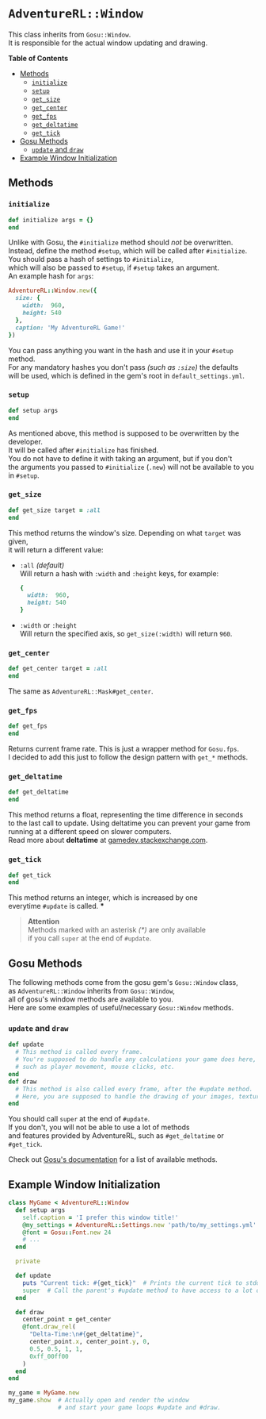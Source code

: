 # `AdventureRL::Window`
This class inherits from `Gosu::Window`.  
It is responsible for the actual window updating and drawing.

__Table of Contents__
- [Methods](#methods)
  - [`initialize`](#initialize)
  - [`setup`](#setup)
  - [`get_size`](#get_size)
  - [`get_center`](#get_center)
  - [`get_fps`](#get_fps)
  - [`get_deltatime`](#get_deltatime)
  - [`get_tick`](#get_tick)
- [Gosu Methods](#gosu-methods)
  - [`update` and `draw`](#update-and-draw)
- [Example Window Initialization](#example-window-initialization)

## Methods
### `initialize`
```ruby
def initialize args = {}
end
```
Unlike with Gosu, the `#initialize` method should _not_ be overwritten.  
Instead, define the method `#setup`, which will be called after `#initialize`.  
You should pass a hash of settings to `#initialize`,  
which will also be passed to `#setup`, if `#setup` takes an argument.  
An example hash for `args`:
```ruby
AdventureRL::Window.new({
  size: {
    width:  960,
    height: 540
  },
  caption: 'My AdventureRL Game!'
})
```
You can pass anything you want in the hash and use it in your `#setup` method.  
For any mandatory hashes you don't pass _(such as `:size`)_ the defaults  
will be used, which is defined in the gem's root in `default_settings.yml`.

### `setup`
```ruby
def setup args
end
```
As mentioned above, this method is supposed to be overwritten by the developer.  
It will be called after `#initialize` has finished.  
You do not have to define it with taking an argument, but if you don't  
the arguments you passed to `#initialize` (`.new`) will not be available to you  
in `#setup`.

### `get_size`
```ruby
def get_size target = :all
end
```
This method returns the window's size. Depending on what `target` was given,  
it will return a different value:

- `:all` _(default)_  
  Will return a hash with `:width` and `:height` keys, for example:
  ```ruby
  {
    width:  960,
    height: 540
  }
  ```
- `:width` or `:height`  
  Will return the specified axis, so `get_size(:width)` will return `960`.

### `get_center`
```ruby
def get_center target = :all
end
```
The same as `AdventureRL::Mask#get_center`.

### `get_fps`
```ruby
def get_fps
end
```
Returns current frame rate. This is just a wrapper method for `Gosu.fps`.  
I decided to add this just to follow the design pattern with `get_*` methods.

### `get_deltatime`
```ruby
def get_deltatime
end
```
This method returns a float, representing the time difference in seconds  
to the last call to update. Using deltatime you can prevent your game from  
running at a different speed on slower computers.  
Read more about __deltatime__ at [gamedev.stackexchange.com][gamedev-deltatime-url].

### `get_tick`
```ruby
def get_tick
end
```
This method returns an integer, which is increased by one  
everytime `#update` is called. __*__

> __Attention__  
> Methods marked with an asterisk _(*)_ are only available  
> if you call `super` at the end of `#update`.

## Gosu Methods
The following methods come from the gosu gem's `Gosu::Window` class,  
as `AdventureRL::Window` inherits from `Gosu::Window`,  
all of gosu's window methods are available to you.  
Here are some examples of useful/necessary `Gosu::Window` methods.

### `update` and `draw`
```ruby
def update
  # This method is called every frame.
  # You're supposed to do handle any calculations your game does here,
  # such as player movement, mouse clicks, etc.
end
def draw
  # This method is also called every frame, after the #update method.
  # Here, you are supposed to handle the drawing of your images, textures, etc.
end
```
You should call `super` at the end of `#update`.  
If you don't, you will not be able to use a lot of methods  
and features provided by AdventureRL, such as `#get_deltatime` or `#get_tick`.

Check out [Gosu's documentation][gosu-window-doc] for a list of available methods.

## Example Window Initialization
```ruby
class MyGame < AdventureRL::Window
  def setup args
    self.caption = 'I prefer this window title!'
    @my_settings = AdventureRL::Settings.new 'path/to/my_settings.yml'
    @font = Gosu::Font.new 24
    # ...
  end

  private

  def update
    puts "Current tick: #{get_tick}"  # Prints the current tick to stdout.
    super  # Call the parent's #update method to have access to a lot of useful methods.
  end

  def draw
    center_point = get_center
    @font.draw_rel(
      "Delta-Time:\n#{get_deltatime}",
      center_point.x, center_point.y, 0,
      0.5, 0.5, 1, 1,
      0xff_00ff00
    )
  end
end

my_game = MyGame.new
my_game.show  # Actually open and render the window
              # and start your game loops #update and #draw.
```

[gamedev-deltatime-url]: https://gamedev.stackexchange.com/questions/1589/when-should-i-use-a-fixed-or-variable-time-step
[gosu-window-doc]:       https://www.rubydoc.info/github/gosu/gosu/Gosu/Window
